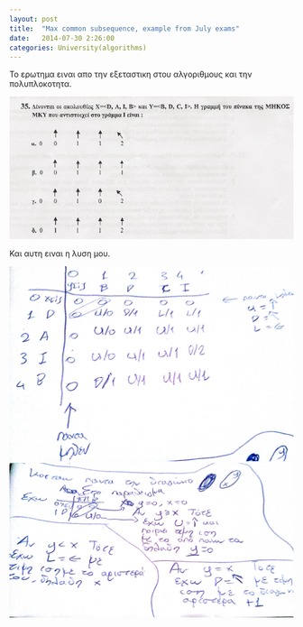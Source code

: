 ```yaml
---
layout: post
title:  "Max common subsequence, example from July exams"
date:   2014-07-30 2:26:00
categories: University(algorithms)
---
```



Το ερωτημα ειναι απο την εξεταστικη στου αλγοριθμους και την πολυπλοκοτητα.

<img src="/images/sxolh_algorithms_mcs_question.png">

Και αυτη ειναι η λυση μου.

<img src="/images/sxolh_algorithms_mcs_1.jpg">

<img src="/images/sxolh_algorithms_mcs_2.jpg">

